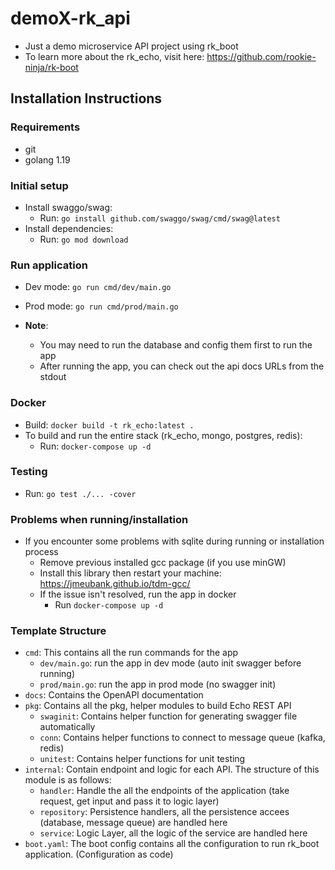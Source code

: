 # demoX-rk_api

- Just a demo microservice API project using rk_boot
- To learn more about the rk_echo, visit here: https://github.com/rookie-ninja/rk-boot

## Installation Instructions

### Requirements
- git
- golang 1.19

### Initial setup
- Install swaggo/swag:
    - Run: `go install github.com/swaggo/swag/cmd/swag@latest`
- Install dependencies:
    - Run: `go mod download`

### Run application
- Dev mode: `go run cmd/dev/main.go`
- Prod mode: `go run cmd/prod/main.go`

- **Note**:
    - You may need to run the database and config them first to run the app
    - After running the app, you can check out the api docs URLs from the stdout

### Docker

- Build: `docker build -t rk_echo:latest .`
- To build and run the entire stack (rk_echo, mongo, postgres, redis):
    - Run: `docker-compose up -d`

### Testing

- Run: `go test ./... -cover`

### Problems when running/installation
- If you encounter some problems with sqlite during running or installation process
    - Remove previous installed gcc package (if you use minGW)
    - Install this library then restart your machine: https://jmeubank.github.io/tdm-gcc/
    - If the issue isn't resolved, run the app in docker
        - Run `docker-compose up -d`

### Template Structure

- `cmd`: This contains all the run commands for the app
    - `dev/main.go`: run the app in dev mode (auto init swagger before running)
    - `prod/main.go`: run the app in prod mode (no swagger init)
- `docs`: Contains the OpenAPI documentation
- `pkg`: Contains all the pkg, helper modules to build Echo REST API
    - `swaginit`: Contains helper function for generating swagger file automatically
    - `conn`: Contains helper functions to connect to message queue (kafka, redis)
    - `unitest`: Contains helper functions for unit testing
- `internal`: Contain endpoint and logic for each API. The structure of this module is as follows:
    - `handler`: Handle the all the endpoints of the application (take request, get input and pass it to logic layer)
    - `repository`: Persistence handlers, all the persistence accees (database, message queue) are handled here
    - `service`: Logic Layer, all the logic of the service are handled here
- `boot.yaml`: The boot config contains all the configuration to run rk_boot application. (Configuration as code)